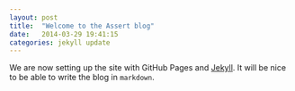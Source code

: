 ```yaml
---
layout: post
title:  "Welcome to the Assert blog"
date:   2014-03-29 19:41:15
categories: jekyll update
---
```


We are now setting up the site with GitHub Pages and [Jekyll][jekyll]. It will be nice to be able to write the blog in `markdown`.

[jekyll]:    http://jekyllrb.com